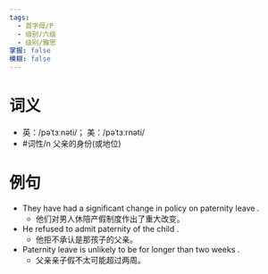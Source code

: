 ```yaml
---
tags:
  - 首字母/P
  - 级别/六级
  - 级别/雅思
掌握: false
模糊: false
---
```

# 词义
- 英：/pəˈtɜːnəti/； 美：/pəˈtɜːrnəti/
- #词性/n  父亲的身份(或地位)
# 例句
- They have had a significant change in policy on paternity leave .
	- 他们对男人休陪产假制度作出了重大改变。
- He refused to admit paternity of the child .
	- 他拒不承认是那孩子的父亲。
- Paternity leave is unlikely to be for longer than two weeks .
	- 父亲亲子假不太可能超过两周。
